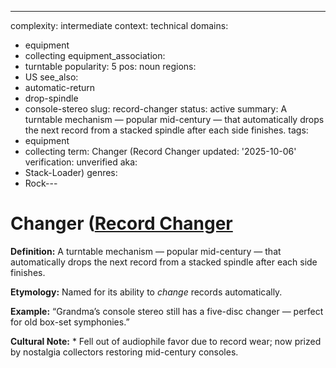 ---
complexity: intermediate
context: technical
domains:
- equipment
- collecting
equipment_association:
- turntable
popularity: 5
pos: noun
regions:
- US
see_also:
- automatic-return
- drop-spindle
- console-stereo
slug: record-changer
status: active
summary: A turntable mechanism — popular mid-century — that automatically drops the
  next record from a stacked spindle after each side finishes.
tags:
- equipment
- collecting
term: Changer (Record Changer
updated: '2025-10-06'
verification: unverified
aka:
- Stack-Loader)
genres:
- Rock---

# Changer ([Record Changer](../r/record-changer-stack-changer.md)

**Definition:** A turntable mechanism — popular mid-century — that automatically drops the next record from a stacked spindle after each side finishes.

**Etymology:** Named for its ability to *change* records automatically.

**Example:** “Grandma’s console stereo still has a five-disc changer — perfect for old box-set symphonies.”

**Cultural Note:** * Fell out of audiophile favor due to record wear; now prized by nostalgia collectors restoring mid-century consoles.

